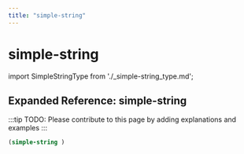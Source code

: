 ```yaml
---
title: "simple-string"
---
```


# simple-string

import SimpleStringType from './_simple-string_type.md';

<SimpleStringType />

## Expanded Reference: simple-string

:::tip
TODO: Please contribute to this page by adding explanations and examples
:::

```lisp
(simple-string )
```
